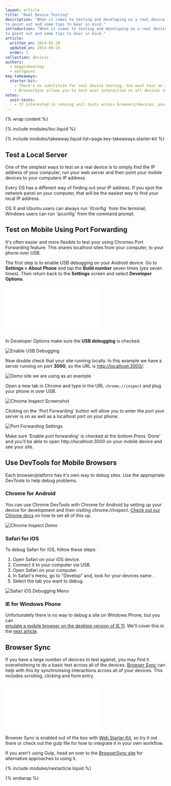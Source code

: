 ```yaml
---
layout: article
title: "Real Device Testing"
description: "When it comes to testing and developing on a real device there are a few things
to point out and some tips to bear in mind."
introduction: "When it comes to testing and developing on a real device there are a few things
to point out and some tips to bear in mind."
article:
  written_on: 2014-05-29
  updated_on: 2014-09-25
  order: 1
collection: devices
authors:
  - megginkearney
  - mattgaunt
key-takeaways:
  starter-kit:
    - There's no substitute for real device testing. You must test on real devices.
    - BrowserSync allows you to test user interaction on all devices at the same time.
notes:
  unit-tests:
    - If interested in running unit tests across browsers/devices, you’ll need a test runner that can run your test suite on these platforms. Some options for this include <a href="http://karma-runner.github.io/0.12/index.html">Karma</a>, <a href="http://www.yuiblog.com/blog/2010/08/25/introducing-yeti-the-yui-easy-testing-interface/">Yeti</a> and <a href="http://thrilljs.com/">Thrill</a>.
---
```

{% wrap content %}

{% include modules/toc.liquid %}

{% include modules/takeaway.liquid list=page.key-takeaways.starter-kit %}

## Test a Local Server

One of the simplest ways to test on a real device is to simply find the IP
address of your computer, run your web server and then point your mobile devices
to your computers IP address.

Every OS has a different way of finding out your IP address. If you spot
the network panel on your computer, that will be the easiest way to find your
local IP address.  

OS X and Ubuntu users can always run \`ifconfig\` from the terminal; Windows
users can run \`ipconfig\` from the command prompt.

## Test on Mobile Using Port Forwarding

It's often easier and more flexible to test your using Chromes Port Forwarding
feature. This shares localhost sites from your computer, to your phone over
USB.

The first step is to enable USB debugging on your Android device. Go to
**Settings &gt; About Phone** and tap the **Build number** seven times (yes
seven times). Then return back to the **Settings** screen and select **Developer
Options**.

<div class="media media--video">
  <iframe src="//www.youtube.com/embed/06k_hSKZvbo?controls=2&amp;modestbranding=1&amp;showinfo=0&amp;utm-source=crdev-wf&amp;rel=0" frameborder="0" allowfullscreen=""></iframe>
</div>

In Developer Options make sure the **USB debugging** is checked.

<img src="imgs/usb_debugging_on.png" alt="Enable USB Debugging" />

Now double check that your site running locally. In this example we have a
server running on port **3000**, so the URL is
[http://localhost:3000/](http://localhost:3000/):

<img src="imgs/port-forwarding-site-demo.png" alt="Demo site we are using as an example" />

Open a new tab in Chrome and type in the URL `chrome://inspect` and plug your
phone in over USB.

<img src="imgs/chrome-inspect.png" alt="Chrome Inspect Screenshot" />

Clicking on the \`Port Forwarding\` button will allow you to enter the port your
server is on as well as a localhost port on your phone.

<img src="imgs/port-forwarding-dialog.png" alt="Port Forwarding Settings" />

Make sure 'Enable port forwarding' is checked at the bottom.Press 'Done' and
you'll be able to open http://localhost:3000 on your mobile device and see your
site.

## Use DevTools for Mobile Browsers

Each browser/platform has it's own way to debug sites. Use the appropriate
DevTools to help debug problems.

### Chrome for Android

You can use Chrome DevTools with Chrome for Android by setting up your device
for development and then visiting chrome://inspect. [Check out our Chrome
docs](https://developer.chrome.com/devtools/docs/remote-debugging) on how to set
all of this up.

<img src="imgs/chrome-inspect-devtools.png" alt="Chrome Inspect Demo" />

### Safari for iOS

To debug Safari for iOS, follow these steps:

1. Open Safari on your iOS device.
1. Connect it to your computer via USB.
1. Open Safari on your computer.
1. In Safari's menu, go to "Develop" and, look for your devices name .
1. Select the tab you want to debug.

<img src="imgs/ios-safari-debugging.png" alt="Safari iOS Debugging Menu" />

### IE for Windows Phone

Unfortunately there is no way to debug a site on Windows Phone, but you can  
[emulate a mobile browser on the desktop version of IE
11](http://msdn.microsoft.com/en-us/library/ie/dn255001%28v=vs.85%29.aspx).
We'll cover this in the [next article](browseremulation.html).

## Browser Sync

If you have a large number of devices to test against, you may find it
overwhelming to do a basic test across all of the devices. [Browser
Sync](http://www.browsersync.io/) can help with this by synchronising
interactions across all of your devices. This includes scrolling, clicking and
form entry.

<div class="media media--video">
  <iframe src="//www.youtube.com/embed/RKKBIs_3svM?controls=2&amp;modestbranding=1&amp;showinfo=0&amp;utm-source=crdev-wf&amp;rel=0" frameborder="0" allowfullscreen=""></iframe>
</div>

Browser Sync is enabled out of the box with [Web Starter
Kit](https://developers.google.com/web/starter-kit/), so try it out there or
check out the gulp file for how to integrate it in your own workflow.

If you aren't using Gulp, head on over to the [BrowserSync
site](http://www.browsersync.io/) for alternative approaches to using it.


{% include modules/nextarticle.liquid %}

{% endwrap %}
